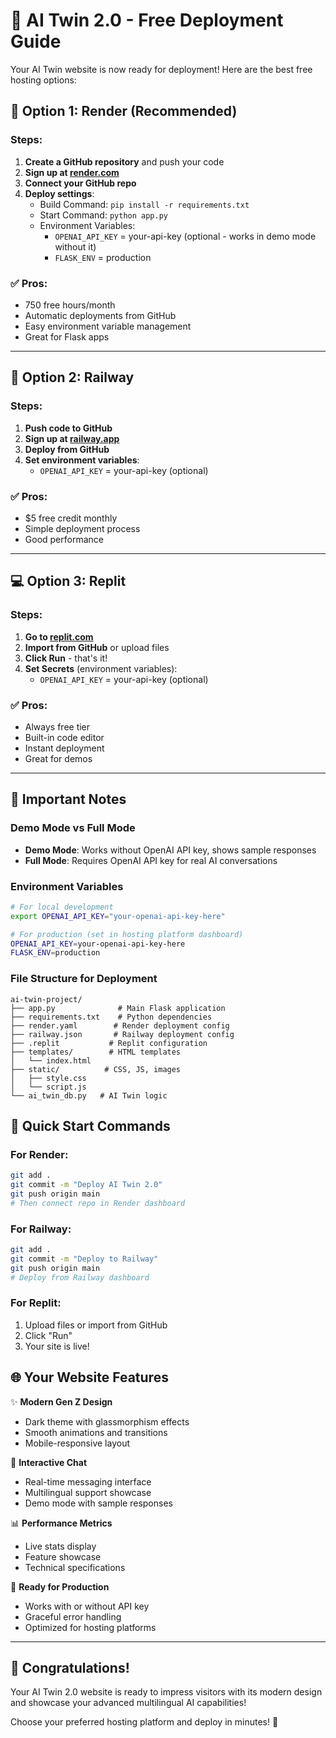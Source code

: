 # 🚀 AI Twin 2.0 - Free Deployment Guide

Your AI Twin website is now ready for deployment! Here are the best free hosting options:

## 🌟 Option 1: Render (Recommended)

### Steps:
1. **Create a GitHub repository** and push your code
2. **Sign up at [render.com](https://render.com)**
3. **Connect your GitHub repo**
4. **Deploy settings**:
   - Build Command: `pip install -r requirements.txt`
   - Start Command: `python app.py`
   - Environment Variables:
     - `OPENAI_API_KEY` = your-api-key (optional - works in demo mode without it)
     - `FLASK_ENV` = production

### ✅ Pros:
- 750 free hours/month
- Automatic deployments from GitHub
- Easy environment variable management
- Great for Flask apps

---

## 🚂 Option 2: Railway

### Steps:
1. **Push code to GitHub**
2. **Sign up at [railway.app](https://railway.app)**
3. **Deploy from GitHub**
4. **Set environment variables**:
   - `OPENAI_API_KEY` = your-api-key (optional)

### ✅ Pros:
- $5 free credit monthly
- Simple deployment process
- Good performance

---

## 💻 Option 3: Replit

### Steps:
1. **Go to [replit.com](https://replit.com)**
2. **Import from GitHub** or upload files
3. **Click Run** - that's it!
4. **Set Secrets** (environment variables):
   - `OPENAI_API_KEY` = your-api-key (optional)

### ✅ Pros:
- Always free tier
- Built-in code editor
- Instant deployment
- Great for demos

---

## 🔧 Important Notes

### Demo Mode vs Full Mode
- **Demo Mode**: Works without OpenAI API key, shows sample responses
- **Full Mode**: Requires OpenAI API key for real AI conversations

### Environment Variables
```bash
# For local development
export OPENAI_API_KEY="your-openai-api-key-here"

# For production (set in hosting platform dashboard)
OPENAI_API_KEY=your-openai-api-key-here
FLASK_ENV=production
```

### File Structure for Deployment
```
ai-twin-project/
├── app.py              # Main Flask application
├── requirements.txt    # Python dependencies
├── render.yaml        # Render deployment config
├── railway.json       # Railway deployment config
├── .replit           # Replit configuration
├── templates/        # HTML templates
│   └── index.html
├── static/          # CSS, JS, images
│   ├── style.css
│   └── script.js
└── ai_twin_db.py   # AI Twin logic
```

## 🎯 Quick Start Commands

### For Render:
```bash
git add .
git commit -m "Deploy AI Twin 2.0"
git push origin main
# Then connect repo in Render dashboard
```

### For Railway:
```bash
git add .
git commit -m "Deploy to Railway"
git push origin main
# Deploy from Railway dashboard
```

### For Replit:
1. Upload files or import from GitHub
2. Click "Run"
3. Your site is live!

## 🌐 Your Website Features

✨ **Modern Gen Z Design**
- Dark theme with glassmorphism effects
- Smooth animations and transitions
- Mobile-responsive layout

💬 **Interactive Chat**
- Real-time messaging interface
- Multilingual support showcase
- Demo mode with sample responses

📊 **Performance Metrics**
- Live stats display
- Feature showcase
- Technical specifications

🚀 **Ready for Production**
- Works with or without API key
- Graceful error handling
- Optimized for hosting platforms

---

## 🎉 Congratulations!

Your AI Twin 2.0 website is ready to impress visitors with its modern design and showcase your advanced multilingual AI capabilities!

Choose your preferred hosting platform and deploy in minutes! 🚀
